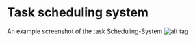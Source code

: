 # Task scheduling system
An example screenshot of the task Scheduling-System
![alt tag](https://raw.githubusercontent.com/saifulkhan/saifulkhan.github.io/master/data/seismological_data_visualization/scheduling-system.png)
